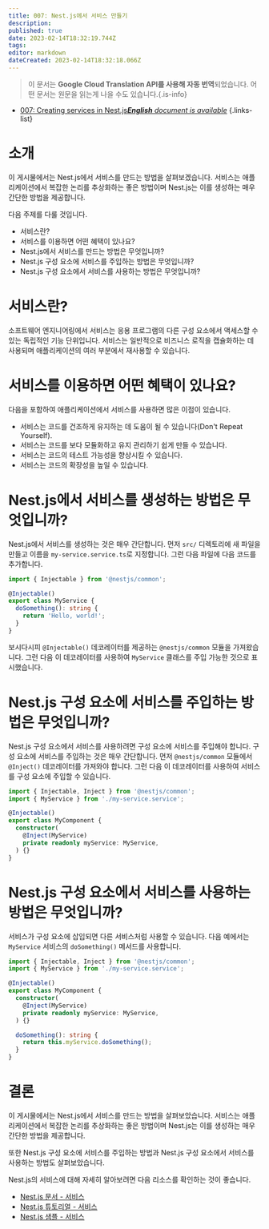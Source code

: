 ```yaml
---
title: 007: Nest.js에서 서비스 만들기
description: 
published: true
date: 2023-02-14T18:32:19.744Z
tags: 
editor: markdown
dateCreated: 2023-02-14T18:32:18.066Z
---
```


> 이 문서는 **Google Cloud Translation API를 사용해 자동 번역**되었습니다.
어떤 문서는 원문을 읽는게 나을 수도 있습니다.{.is-info}



- [007: Creating services in Nest.js***English** document is available*](/en/Knowledge-base/Nest-js/Learning/007-creating-services-in-nest-js)
{.links-list}


# 소개

이 게시물에서는 Nest.js에서 서비스를 만드는 방법을 살펴보겠습니다. 서비스는 애플리케이션에서 복잡한 논리를 추상화하는 좋은 방법이며 Nest.js는 이를 생성하는 매우 간단한 방법을 제공합니다.

다음 주제를 다룰 것입니다.

- 서비스란?
- 서비스를 이용하면 어떤 혜택이 있나요?
- Nest.js에서 서비스를 만드는 방법은 무엇입니까?
- Nest.js 구성 요소에 서비스를 주입하는 방법은 무엇입니까?
- Nest.js 구성 요소에서 서비스를 사용하는 방법은 무엇입니까?

# 서비스란?

소프트웨어 엔지니어링에서 서비스는 응용 프로그램의 다른 구성 요소에서 액세스할 수 있는 독립적인 기능 단위입니다. 서비스는 일반적으로 비즈니스 로직을 캡슐화하는 데 사용되며 애플리케이션의 여러 부분에서 재사용할 수 있습니다.

# 서비스를 이용하면 어떤 혜택이 있나요?

다음을 포함하여 애플리케이션에서 서비스를 사용하면 많은 이점이 있습니다.

- 서비스는 코드를 건조하게 유지하는 데 도움이 될 수 있습니다(Don't Repeat Yourself).
- 서비스는 코드를 보다 모듈화하고 유지 관리하기 쉽게 만들 수 있습니다.
- 서비스는 코드의 테스트 가능성을 향상시킬 수 있습니다.
- 서비스는 코드의 확장성을 높일 수 있습니다.

# Nest.js에서 서비스를 생성하는 방법은 무엇입니까?

Nest.js에서 서비스를 생성하는 것은 매우 간단합니다. 먼저 `src/` 디렉토리에 새 파일을 만들고 이름을 `my-service.service.ts`로 지정합니다. 그런 다음 파일에 다음 코드를 추가합니다.

```typescript
import { Injectable } from '@nestjs/common';

@Injectable()
export class MyService {
  doSomething(): string {
    return 'Hello, world!';
  }
}
```

보시다시피 `@Injectable()` 데코레이터를 제공하는 `@nestjs/common` 모듈을 가져왔습니다. 그런 다음 이 데코레이터를 사용하여 `MyService` 클래스를 주입 가능한 것으로 표시했습니다.

# Nest.js 구성 요소에 서비스를 주입하는 방법은 무엇입니까?

Nest.js 구성 요소에서 서비스를 사용하려면 구성 요소에 서비스를 주입해야 합니다. 구성 요소에 서비스를 주입하는 것은 매우 간단합니다. 먼저 `@nestjs/common` 모듈에서 `@Inject()` 데코레이터를 가져와야 합니다. 그런 다음 이 데코레이터를 사용하여 서비스를 구성 요소에 주입할 수 있습니다.

```typescript
import { Injectable, Inject } from '@nestjs/common';
import { MyService } from './my-service.service';

@Injectable()
export class MyComponent {
  constructor(
    @Inject(MyService)
    private readonly myService: MyService,
  ) {}
}
```

# Nest.js 구성 요소에서 서비스를 사용하는 방법은 무엇입니까?

서비스가 구성 요소에 삽입되면 다른 서비스처럼 사용할 수 있습니다. 다음 예에서는 `MyService` 서비스의 `doSomething()` 메서드를 사용합니다.

```typescript
import { Injectable, Inject } from '@nestjs/common';
import { MyService } from './my-service.service';

@Injectable()
export class MyComponent {
  constructor(
    @Inject(MyService)
    private readonly myService: MyService,
  ) {}

  doSomething(): string {
    return this.myService.doSomething();
  }
}
```

# 결론

이 게시물에서는 Nest.js에서 서비스를 만드는 방법을 살펴보았습니다. 서비스는 애플리케이션에서 복잡한 논리를 추상화하는 좋은 방법이며 Nest.js는 이를 생성하는 매우 간단한 방법을 제공합니다.

또한 Nest.js 구성 요소에 서비스를 주입하는 방법과 Nest.js 구성 요소에서 서비스를 사용하는 방법도 살펴보았습니다.

Nest.js의 서비스에 대해 자세히 알아보려면 다음 리소스를 확인하는 것이 좋습니다.

- [Nest.js 문서 - 서비스](https://docs.nestjs.com/fundamentals/services)
- [Nest.js 튜토리얼 - 서비스](https://nestjs.com/tutorials/services)
- [Nest.js 샘플 - 서비스](https://github.com/nestjs/nest/tree/master/sample/10-services)